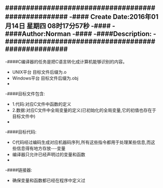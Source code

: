 ###################################################
-#### Create Date:2016年01月14日 星期四 08时17分57秒
-####
-####Author:Norman
-####
-####Description: 
-###################################################
-
-####C编译器的任务是把C语言转化成计算机能够识别的内容。
-    UNIX平台 目标文件后缀为.o
-    Windows平台 目标文件后缀为.obj
-
-####目标文件包含:
-    1.代码:对应C文件中函数的定义
-    2.数据:对应C文件中全局变量的定义(已初始化的全局变量,它的初值也存在于目标文件中)
-
-####目标代码:
-    C代码经过编码生成对应机器码序列,所有这些指令都用于处理某些信息,而这些信息得有地方存放---变量
-    编译器只允许已经声明过的变量和函数
-
-####链接器:
-    确保变量和函数都已经在程序中定义过
